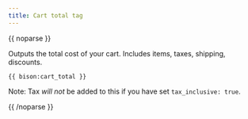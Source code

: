 ```yaml
---
title: Cart total tag
---
```

{{ noparse }}

Outputs the total cost of your cart. Includes items, taxes, shipping, discounts.

    {{ bison:cart_total }}

Note: Tax _will not_ be added to this if you have set `tax_inclusive: true`.

{{ /noparse }}